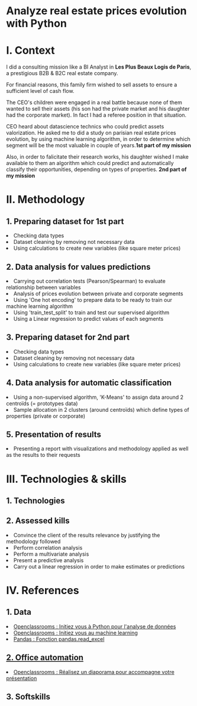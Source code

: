 # Analyze real estate prices evolution with Python

<h1>I. Context</h1>

I did a consulting mission like a BI Analyst in **Les Plus Beaux Logis de Paris**, a prestigious B2B & B2C real estate company.

For financial reasons, this family firm wished to sell assets to ensure a sufficient level of cash flow.

The CEO's children were engaged in a real battle because none of them wanted to sell their assets (his son had the private market and his daughter had the corporate market). In fact I had a referee position in that situation.

CEO heard about datascience technics who could predict assets valorization. He asked me to did a study on parisian real estate prices evolution, by using machine learning algorithm, in order to determine which segment will be the most valuable in couple of years.**1st part of my mission**

Also, in order to falicitate their research works, his daughter wished I make available to them an algorithm which could predict and automatically classify their opportunities, depending on types of properties. **2nd part of my mission**

<h1>II. Methodology</h1>
  <h2>1. Preparing dataset for 1st part</h2>
    <li>Checking data types</li>
    <li>Dataset cleaning by removing not necessary data</li>
    <li>Using calculations to create new variables (like square meter prices)</li>

  <h2>2. Data analysis for values predictions</h2>
    <li>Carrying out correlation tests (Pearson/Spearman) to evaluate relationship between variables</li>
    <li>Analysis of prices evolution between private and corporate segments</li>
    <li>Using 'One hot encoding' to prepare data to be ready to train our machine learning algorithm</li>
    <li>Using 'train_test_split' to train and test our supervised algorithm</li>
    <li>Using a Linear regression to predict values of each segments</li>

  <h2>3. Preparing dataset for 2nd part</h2>  
    <li>Checking data types</li>
    <li>Dataset cleaning by removing not necessary data</li>
    <li>Using calculations to create new variables (like square meter prices)</li>
    
  <h2>4. Data analysis for automatic classification</h2>
    <li>Using a non-supervised algorithm, 'K-Means' to assign data around 2 centroïds (= prototypes data)</li>
    <li>Sample allocation in 2 clusters (around centroïds) which define types of properties (private or corporate)</li>

  <h2>5. Presentation of results</h2>
    <li>Presenting a report with visualizations and methodology applied as well as the results to their requests</li>

<h1>III. Technologies & skills</h1>

  <h2>1. Technologies</h2>

  <h2>2. Assessed kills</h2>
    <li>Convince the client of the results relevance by justifying the methodology followed</li>
    <li>Perform correlation analysis</li>
    <li>Perform a multivariate analysis</li>
    <li>Present a predictive analysis</li>
    <li>Carry out a linear regression in order to make estimates or predictions</li>

<h1>IV. References</h1>

  <h2>1. Data</h2>
    <li><a href="https://openclassrooms.com/fr/courses/6204541-initiez-vous-a-python-pour-lanalyse-de-donnees">Openclassrooms : Initiez vous à Python pour l'analyse de données</a></li>
    <li><a href="https://openclassrooms.com/fr/courses/8063076-initiez-vous-au-machine-learning">Openclassrooms : Initiez vous au machine learning</li>
    <li><a href="https://pandas.pydata.org/docs/reference/api/pandas.read_excel.html">Pandas : Fonction pandas.read_excel</li>

  <h2>2. Office automation</h2>
    <li><a href="https://openclassrooms.com/fr/courses/5870121-realisez-un-diaporama-pour-accompagner-votre-presentation">Openclassrooms : Réalisez un diaporama pour accompagne votre présentation</a></li>
 
  <h2>3. Softskills</h2>
  
